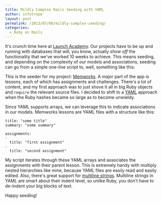 ```yaml
---
title: Mildly Complex Rails Seeding with YAML
author: infotrope
layout: post
permalink: /2013/07/08/mildly-complex-seeding/
categories:
  - Ruby on Rails
---
```

It's crunch time here at [Launch Academy][1]. Our projects have to be up and running with databases that will, you know, actually *show off* the functionality that we've worked 10 weeks to achieve. This means seeding, and depending on the complexity of our models and associations, seeding can go from a simple one-line script to, well, something like this:



This is the seeder for my project: [Memworks][2]. A major part of the app is lessons, each of which has assignments and challenges. There's a lot of content, and my first approach was to just shove it all in big Ruby objects and `require` the relevant source files. I decided to shift to a [YAML][3] approach when the Ruby hashes became so large as to become unwieldy.

Since YAML supports arrays, we can leverage this to indicate associations in our models. Memworks lessons are YAML files with a structure like this:

    title: "some title"
    summary: "some summary"
    
    assignments:
    -
      title: "first assignment"
    -
      title: "second assignment"
    

My script iterates through these YAML arrays and associates the assignments with their parent lesson. This is extremely handy with multiply nested hierarchies like mine, because YAML files are easily read and easily edited. Also, there's great support for [multiline strings][4]. Multiline strings in YAML are smart about their indent level, so unlike Ruby, you don't have to de-indent your big blocks of text.

Happy seeding!

[1]: http://www.launchacademy.com/
[2]: http://www.memworks.com/
[3]: http://www.yaml.org/
[4]: http://michael.f1337.us/2010/03/30/482836205/

